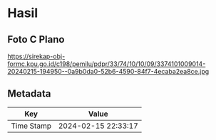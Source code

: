 # Hasil

## Foto C Plano

https://sirekap-obj-formc.kpu.go.id/c198/pemilu/pdpr/33/74/10/10/09/3374101009014-20240215-194950--0a9b0da0-52b6-4590-84f7-4ecaba2ea8ce.jpg


## Metadata

| Key        | Value               |
| ---------- | ------------------- |
| Time Stamp | 2024-02-15 22:33:17 |



